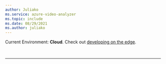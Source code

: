 ```yaml
---
author: Juliako
ms.service: azure-video-analyzer
ms.topic: include
ms.date: 08/29/2021
ms.author: juliako
---
```


Current Environment: **Cloud**. Check out [developing on the edge](../edge/index.yml).

<br/><hr color="#5ea0ef" size="10">